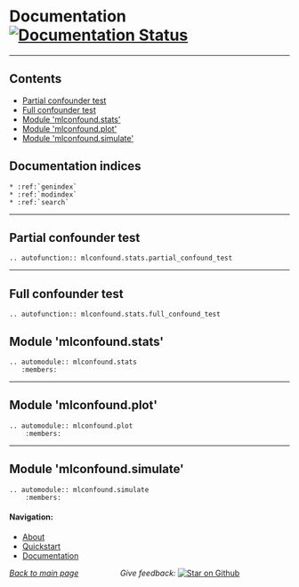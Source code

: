 # Documentation [![Documentation Status](https://readthedocs.org/projects/mlconfound/badge/?version=latest)](https://mlconfound.readthedocs.io/en/latest/?badge=latest)
----------------------------------
## Contents

* [Partial confounder test](#partial-confounder-test)
* [Full confounder test](#full-confounder-test)
* [Module 'mlconfound.stats'](#module-mlconfound-stats)
* [Module 'mlconfound.plot'](#module-mlconfound-plot)
* [Module 'mlconfound.simulate'](#module-mlconfound-simulate)

## Documentation indices
```{eval-rst}
* :ref:`genindex`
* :ref:`modindex`
* :ref:`search`
```



-----------------------------------

## Partial confounder test
```{eval-rst}
.. autofunction:: mlconfound.stats.partial_confound_test
```
-----------------------------------
## Full confounder test
```{eval-rst}
.. autofunction:: mlconfound.stats.full_confound_test
```


## Module 'mlconfound.stats'

```{eval-rst}
.. automodule:: mlconfound.stats
   :members:
```

-----------------------------------
## Module 'mlconfound.plot'

```{eval-rst}
.. automodule:: mlconfound.plot
    :members:
```

-----------------------------------
## Module 'mlconfound.simulate'

```{eval-rst}
.. automodule:: mlconfound.simulate
    :members:
```

#### Navigation:
* [About](about.md)
* [Quickstart](quickstart.rst)
* [Documentation](docs.md)

[*Back to main page*](index.rst)  &nbsp; &nbsp; &nbsp; &nbsp; &nbsp; &nbsp; &nbsp; &nbsp; &nbsp; *Give feedback:* [![Star on Github](https://img.shields.io/github/stars/pni-lab/mlconfound.svg?style=social&label=Star&maxAge=2592000)](https://GitHub.com/pni-lab/mlconfound/stargazers/)

